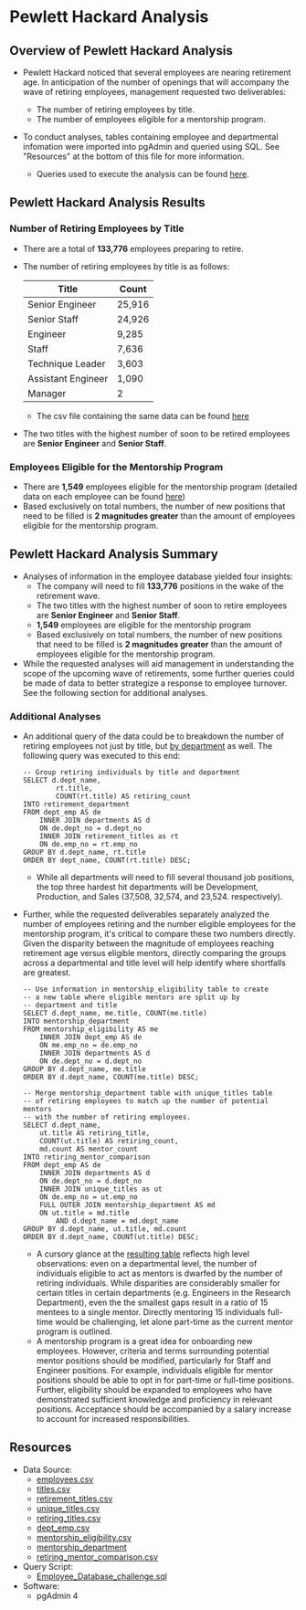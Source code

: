 # Pewlett Hackard Analysis

## Overview of Pewlett Hackard Analysis
- Pewlett Hackard noticed that several employees are nearing retirement age. In anticipation of the number of openings that will accompany the wave of retiring employees, management requested two deliverables:
   - The number of retiring employees by title.
   - The number of employees eligible for a mentorship program.

- To conduct analyses, tables containing employee and departmental infomation were imported into pgAdmin and queried using SQL. See "Resources" at the bottom of this file for more information.
  - Queries used to execute the analysis can be found [here](https://github.com/InRegards2Pluto/Pewlett_Hackard_Analysis/blob/550eced8f34750c3aed6479a1ac49ebb3c2a437d/Queries/Employee_Database_challenge.sql).
## Pewlett Hackard Analysis Results
### Number of Retiring Employees by Title
- There are a total of <b>133,776</b> employees preparing to retire.
- The number of retiring employees by title is as follows:

    | Title  | Count |
    | ------------- | ------------- |
    | Senior Engineer | 25,916 |
    | Senior Staff | 24,926 |
    | Engineer | 9,285 |
    | Staff | 7,636 |
    | Technique Leader | 3,603 |
    | Assistant Engineer | 1,090 |
    | Manager | 2 |

  - The csv file containing the same data can be found [here](https://github.com/InRegards2Pluto/Pewlett_Hackard_Analysis/blob/c73ac6ee0ae338977a8a58e1c548cc062a3ec253/Data/retiring_titles.csv)
- The two titles with the highest number of soon to be retired employees are <b>Senior Engineer</b> and <b>Senior Staff</b>.
### Employees Eligible for the Mentorship Program
- There are <b>1,549</b> employees eligible for the mentorship program (detailed data on each employee can be found [here](https://github.com/InRegards2Pluto/Pewlett_Hackard_Analysis/blob/c73ac6ee0ae338977a8a58e1c548cc062a3ec253/Data/mentorship_eligibility.csv))
- Based exclusively on total numbers, the number of new positions that need to be filled is <b>2 magnitudes greater</b> than the amount of employees eligible for the mentorship program.
## Pewlett Hackard Analysis Summary
- Analyses of information in the employee database yielded four insights:
    - The company will need to fill <b>133,776</b> positions in the wake of the retirement wave.
    - The two titles with the highest number of soon to retire employees are <b>Senior Engineer</b> and <b>Senior Staff</b>.
    - <b>1,549</b> employees are eligible for the mentorship program
    - Based exclusively on total numbers, the number of new positions that need to be filled is <b>2 magnitudes greater</b> than the amount of employees eligible for the mentorship program.
- While the requested analyses will aid management in understanding the scope of the upcoming wave of retirements, some further queries could be made of data to better strategize a response to employee turnover. See the following section for additional analyses.
### Additional Analyses
  - An additional query of the data could be to breakdown the number of retiring employees not just by title, but [by department](https://github.com/InRegards2Pluto/Pewlett_Hackard_Analysis/blob/a1abb33b03b2ff3175861a7d524f2724ef941c88/Data/retirement_department.csv) as well. The following query was executed to this end:
    ```
    -- Group retiring individuals by title and department
    SELECT d.dept_name,
            rt.title,
            COUNT(rt.title) AS retiring_count
    INTO retirement_department
    FROM dept_emp AS de
        INNER JOIN departments AS d
        ON de.dept_no = d.dept_no
        INNER JOIN retirement_titles as rt
        ON de.emp_no = rt.emp_no
    GROUP BY d.dept_name, rt.title
    ORDER BY dept_name, COUNT(rt.title) DESC;
    ```
    - While all departments will need to fill several thousand job positions, the top three hardest hit departments will be Development, Production, and Sales (37,508, 32,574, and 23,524. respectively).
  - Further, while the requested deliverables separately analyzed the number of employees retiring and the number eligible employees for the mentorship program, it's critical to compare these two numbers directly. Given the disparity between the magnitude of employees reaching retirement age versus eligible mentors, directly comparing the groups across a departmental and title level will help identify where shortfalls are greatest.
    ```
    -- Use information in mentorship_eligibility table to create
    -- a new table where eligible mentors are split up by
    -- department and title
    SELECT d.dept_name, me.title, COUNT(me.title)
    INTO mentorship_department
    FROM mentorship_eligibility AS me
        INNER JOIN dept_emp AS de
        ON me.emp_no = de.emp_no
        INNER JOIN departments AS d
        ON de.dept_no = d.dept_no
    GROUP BY d.dept_name, me.title
    ORDER BY d.dept_name, COUNT(me.title) DESC;

    -- Merge mentorship_department table with unique_titles table
    -- of retiring employees to match up the number of potential mentors
    -- with the number of retiring employees.
    SELECT d.dept_name,
        ut.title AS retiring_title,
        COUNT(ut.title) AS retiring_count,
        md.count AS mentor_count
    INTO retiring_mentor_comparison
    FROM dept_emp AS de
        INNER JOIN departments AS d
        ON de.dept_no = d.dept_no
        INNER JOIN unique_titles as ut
        ON de.emp_no = ut.emp_no
        FULL OUTER JOIN mentorship_department AS md
        ON ut.title = md.title
            AND d.dept_name = md.dept_name
    GROUP BY d.dept_name, ut.title, md.count
    ORDER BY d.dept_name, COUNT(ut.title) DESC;
    ```

    - A cursory glance at the [resulting table](https://github.com/InRegards2Pluto/Pewlett_Hackard_Analysis/blob/c73ac6ee0ae338977a8a58e1c548cc062a3ec253/Data/retiring_mentor_comparison.csv) reflects high level observations: even on a departmental level, the number of individuals eligible to act as mentors is dwarfed by the number of retiring individuals. While disparities are considerably smaller for certain titles in certain departments (e.g. Engineers in the Research Department), even the the smallest gaps result in a ratio of 15 mentees to a single mentor. Directly mentoring 15 individuals full-time would be challenging, let alone part-time as the current mentor program is outlined.
    - A mentorship program is a great idea for onboarding new employees. However, criteria and terms surrounding potential mentor positions should be modified, particularly for Staff and Engineer positions. For example, individuals eligible for mentor positions should be able to opt in for part-time or full-time positions. Further, eligibility should be expanded to employees who have demonstrated sufficient knowledge and proficiency in relevant positions. Acceptance should be accompanied by a salary increase to account for increased responsibilities. 


## Resources
- Data Source: 
  - [employees.csv](https://github.com/InRegards2Pluto/Pewlett_Hackard_Analysis/blob/c73ac6ee0ae338977a8a58e1c548cc062a3ec253/Data/employees.csv)
  - [titles.csv](https://github.com/InRegards2Pluto/Pewlett_Hackard_Analysis/blob/c73ac6ee0ae338977a8a58e1c548cc062a3ec253/Data/titles.csv)
  - [retirement_titles.csv](https://github.com/InRegards2Pluto/Pewlett_Hackard_Analysis/blob/c73ac6ee0ae338977a8a58e1c548cc062a3ec253/Data/retirement_titles.csv)
  - [unique_titles.csv](https://github.com/InRegards2Pluto/Pewlett_Hackard_Analysis/blob/c73ac6ee0ae338977a8a58e1c548cc062a3ec253/Data/unique_titles.csv)
  - [retiring_titles.csv](https://github.com/InRegards2Pluto/Pewlett_Hackard_Analysis/blob/c73ac6ee0ae338977a8a58e1c548cc062a3ec253/Data/retiring_titles.csv)
  - [dept_emp.csv](https://github.com/InRegards2Pluto/Pewlett_Hackard_Analysis/blob/c73ac6ee0ae338977a8a58e1c548cc062a3ec253/Data/dept_emp.csv)
  - [mentorship_eligibility.csv](https://github.com/InRegards2Pluto/Pewlett_Hackard_Analysis/blob/c73ac6ee0ae338977a8a58e1c548cc062a3ec253/Data/mentorship_eligibility.csv)
  - [mentorship_department](https://github.com/InRegards2Pluto/Pewlett_Hackard_Analysis/blob/550eced8f34750c3aed6479a1ac49ebb3c2a437d/Data/mentorship_department.csv)
  - [retiring_mentor_comparison.csv](https://github.com/InRegards2Pluto/Pewlett_Hackard_Analysis/blob/c73ac6ee0ae338977a8a58e1c548cc062a3ec253/Data/retiring_mentor_comparison.csv)
- Query Script:
  - [Employee_Database_challenge.sql](https://github.com/InRegards2Pluto/Pewlett_Hackard_Analysis/blob/550eced8f34750c3aed6479a1ac49ebb3c2a437d/Queries/Employee_Database_challenge.sql)
- Software:
  - pgAdmin 4